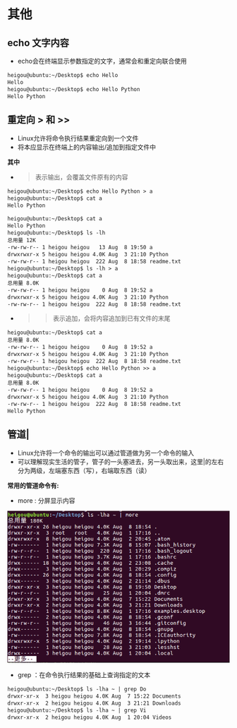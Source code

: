 # 其他

## echo 文字内容

+ echo会在终端显示参数指定的文字，通常会和重定向联合使用

```
heigou@ubuntu:~/Desktop$ echo Hello
Hello
heigou@ubuntu:~/Desktop$ echo Hello Python
Hello Python
```

## 重定向 > 和 >>

+ Linux允许将命令执行结果重定向到一个文件
+ 将本应显示在终端上的内容输出/追加到指定文件中

**其中**

+ > 表示输出，会覆盖文件原有的内容

```
heigou@ubuntu:~/Desktop$ echo Hello Python > a
heigou@ubuntu:~/Desktop$ cat a
Hello Python
```

```
heigou@ubuntu:~/Desktop$ cat a
Hello Python
heigou@ubuntu:~/Desktop$ ls -lh
总用量 12K
-rw-rw-r-- 1 heigou heigou   13 Aug  8 19:50 a
drwxrwxr-x 5 heigou heigou 4.0K Aug  3 21:10 Python
-rw-rw-r-- 1 heigou heigou  222 Aug  8 18:58 readme.txt
heigou@ubuntu:~/Desktop$ ls -lh > a
heigou@ubuntu:~/Desktop$ cat a
总用量 8.0K
-rw-rw-r-- 1 heigou heigou    0 Aug  8 19:52 a
drwxrwxr-x 5 heigou heigou 4.0K Aug  3 21:10 Python
-rw-rw-r-- 1 heigou heigou  222 Aug  8 18:58 readme.txt
```

+ >> 表示追加，会将内容追加到已有文件的末尾

```
heigou@ubuntu:~/Desktop$ cat a
总用量 8.0K
-rw-rw-r-- 1 heigou heigou    0 Aug  8 19:52 a
drwxrwxr-x 5 heigou heigou 4.0K Aug  3 21:10 Python
-rw-rw-r-- 1 heigou heigou  222 Aug  8 18:58 readme.txt
heigou@ubuntu:~/Desktop$ echo Hello Python >> a
heigou@ubuntu:~/Desktop$ cat a
总用量 8.0K
-rw-rw-r-- 1 heigou heigou    0 Aug  8 19:52 a
drwxrwxr-x 5 heigou heigou 4.0K Aug  3 21:10 Python
-rw-rw-r-- 1 heigou heigou  222 Aug  8 18:58 readme.txt
Hello Python
```

## 管道|
+ Linux允许将一个命令的输出可以通过管道做为另一个命令的输入
+ 可以理解现实生活的管子，管子的一头塞进去，另一头取出来，这里|的左右分为两级，左端塞东西（写），右端取东西（读）

**常用的管道命令有:**

+ more : 分屏显示内容

![pip](image/pip.png)

+ grep ：在命令执行结果的基础上查询指定的文本

```
heigou@ubuntu:~/Desktop$ ls -lha ~ | grep Do
drwxr-xr-x  3 heigou heigou 4.0K Aug  7 15:22 Documents
drwxr-xr-x  2 heigou heigou 4.0K Aug  3 21:21 Downloads
heigou@ubuntu:~/Desktop$ ls -lha ~ | grep Vi
drwxr-xr-x  2 heigou heigou 4.0K Aug  1 20:04 Videos
```
